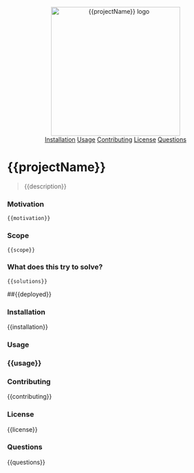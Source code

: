 
<p align="center">
    <img src={{logoPath}} width="300" alt="{{projectName}} logo">
    <br>
    <a href="#installation">Installation</a>
    <a href="#usage">Usage</a>
    <a href="#contributing">Contributing</a>
    <a href="#license">License</a>
    <a href="#questions">Questions</a>
</p>

# {{projectName}}
> {{description}} 
### Motivation
    {{motivation}}
### Scope
    {{scope}}
### What does this try to solve?
    {{solutions}}
##{{deployed}}

<h3 id="installation">Installation</h3>
{{installation}}
<h3 id="usage">Usage<h3>
{{usage}}
<h3 id="contributing">Contributing</h3>
{{contributing}}
<h3 id="license">License</h3>
{{license}}
<h3 id="questions">Questions</h3>
{{questions}}
